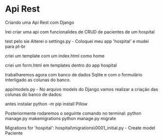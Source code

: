 # Api Rest

 Criando uma Api Rest com Django

 Irei criar uma api com funcionalides de CRUD de pacientes de um hospital
 
 test pelo sie
 Alterei o settings.py - Coloquei meu app 'hospital' e mudei para pt-br

 criei um template com um index.html como home

 criei um form.html em templates dentro do app hospital

trabalharemos agora com banco de dados Sqlite e com o formulário interligado as colunas do banco.

app/models.py - No arquivo models do Django vamos realizar a criação das colunas do banco de dados:

antes instalar python -m pip install Pillow

Posteriormente rodaremos o seguinte comando no terminal: python manage.py makemigrations
python manage.py migrate

Migrations for 'hospital':
  hospital\migrations\0001_initial.py
    - Create model Paciente
